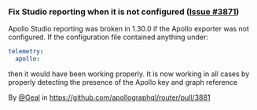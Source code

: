### Fix Studio reporting when it is not configured ([Issue #3871](https://github.com/apollographql/router/issues/3871))

Apollo Studio reporting was broken in 1.30.0 if the Apollo exporter was not configured. If the configuration file contained anything under:

```yaml
telemetry:
  apollo:
```

then it would have been working properly. It is now working in all cases by properly detecting the presence of the Apollo key and graph reference

By [@Geal](https://github.com/Geal) in https://github.com/apollographql/router/pull/3881